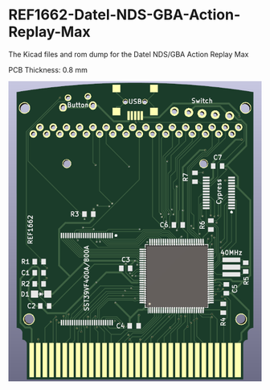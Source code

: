 # REF1662-Datel-NDS-GBA-Action-Replay-Max
The Kicad files and rom dump for the Datel NDS/GBA Action Replay Max

PCB Thickness: 0.8 mm

![image](https://github.com/RWeick/REF1662-Datel-NDS-GBA-Action-Replay-Max/blob/main/REF1662%20Max.png)
